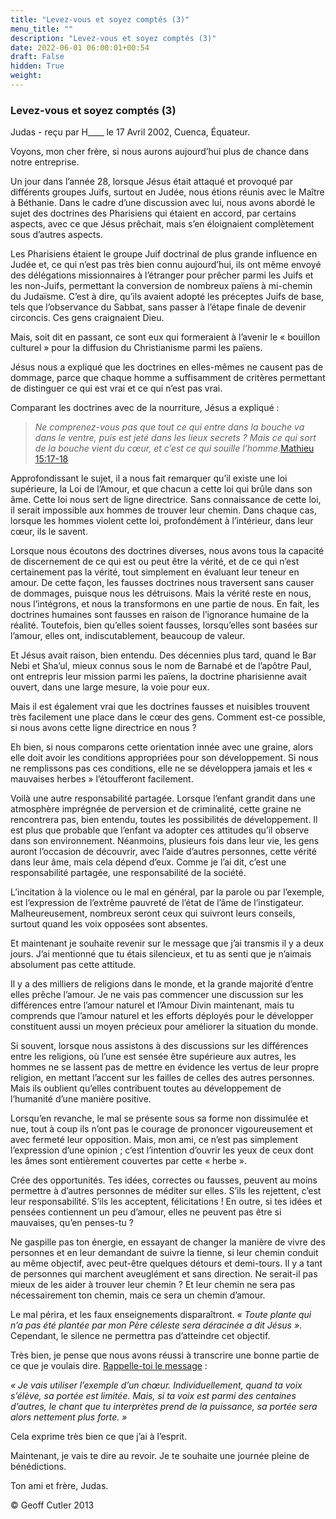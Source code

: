 ```yaml
---
title: "Levez-vous et soyez comptés (3)"
menu_title: ""
description: "Levez-vous et soyez comptés (3)"
date: 2022-06-01 06:00:01+00:54
draft: False
hidden: True
weight:
---
```

### Levez-vous et soyez comptés (3)

Judas - reçu par H____ le 17 Avril 2002, Cuenca, Équateur.

Voyons, mon cher frère, si nous aurons aujourd’hui plus de chance dans notre entreprise.

Un jour dans l’année 28, lorsque Jésus était attaqué et provoqué par différents groupes Juifs, surtout en Judée, nous étions réunis avec le Maître à Béthanie. Dans le cadre d’une discussion avec lui, nous avons abordé le sujet des doctrines des Pharisiens qui étaient en accord, par certains aspects, avec ce que Jésus prêchait, mais s’en éloignaient complètement sous d’autres aspects.

Les Pharisiens étaient le groupe Juif doctrinal de plus grande influence en Judée et, ce qui n’est pas très bien connu aujourd’hui, ils ont même envoyé des délégations missionnaires à l’étranger pour prêcher parmi les Juifs et les non-Juifs, permettant la conversion de nombreux païens à mi-chemin du Judaïsme. C’est à dire, qu’ils avaient adopté les préceptes Juifs de base, tels que l’observance du Sabbat, sans passer à l’étape finale de devenir circoncis. Ces gens craignaient  Dieu.

Mais, soit dit en passant, ce sont eux qui formeraient à l’avenir le « bouillon culturel » pour la diffusion du Christianisme parmi les païens.

Jésus nous a expliqué que les doctrines en elles-mêmes ne causent pas de dommage, parce que chaque homme a suffisamment de critères permettant de distinguer ce qui est vrai et ce qui n’est pas vrai.

Comparant les doctrines avec de la nourriture, Jésus a expliqué :

> *Ne comprenez-vous pas que tout ce qui entre dans la bouche va dans le ventre, puis est jeté dans les lieux secrets ?  Mais ce qui sort de la bouche vient du cœur, et c’est ce qui souille l’homme.*[Mathieu 15:17-18](https://saintebible.com/matthew/15-17.htm)

Approfondissant le sujet, il a nous fait remarquer qu’il existe une loi supérieure, la Loi de l’Amour, et que chacun a cette loi qui brûle dans son âme. Cette loi nous sert de ligne directrice. Sans connaissance de cette loi, il serait impossible aux hommes de trouver leur chemin. Dans chaque cas, lorsque les hommes violent cette loi, profondément à l’intérieur, dans leur cœur, ils le savent.

Lorsque nous écoutons des doctrines diverses, nous avons tous la capacité de discernement de ce qui est ou peut être la vérité, et de ce qui n’est certainement pas la vérité, tout simplement en évaluant leur teneur en amour. De cette façon, les fausses doctrines nous traversent sans causer de dommages, puisque nous les détruisons. Mais la vérité reste en nous, nous l’intégrons, et nous la transformons en une partie de nous. En fait, les doctrines humaines sont fausses en raison de l’ignorance humaine de la réalité. Toutefois, bien qu’elles soient fausses, lorsqu’elles sont basées sur l’amour, elles ont, indiscutablement, beaucoup de valeur.

Et Jésus avait raison, bien entendu. Des décennies plus tard, quand le Bar Nebi et Sha’ul, mieux connus sous le nom de Barnabé et de l’apôtre Paul, ont entrepris leur mission parmi les païens, la doctrine pharisienne avait ouvert, dans une large mesure, la voie pour eux.

Mais il est également vrai que les doctrines fausses et nuisibles trouvent très facilement une place dans le cœur des gens. Comment est-ce possible, si nous avons cette ligne directrice en nous ?

Eh bien, si nous comparons cette orientation innée avec une graine, alors elle doit avoir les conditions appropriées pour son développement. Si nous ne remplissons pas ces conditions, elle ne se développera jamais et les « mauvaises herbes » l’étoufferont facilement.

Voilà une autre responsabilité partagée. Lorsque l’enfant grandit dans une atmosphère imprégnée de perversion et de criminalité, cette graine ne rencontrera pas, bien entendu, toutes les possibilités de développement. Il est plus que probable que l’enfant va adopter ces attitudes qu’il observe dans son environnement. Néanmoins, plusieurs fois dans leur vie, les gens auront l’occasion de découvrir, avec l’aide d’autres personnes, cette vérité dans leur âme,  mais cela dépend d’eux. Comme je l’ai dit, c’est une responsabilité partagée, une responsabilité de la société.

L’incitation à la violence ou le mal en général, par la parole ou par l’exemple, est l’expression de l’extrême pauvreté de l’état de l’âme de l’instigateur. Malheureusement, nombreux seront ceux qui suivront leurs conseils, surtout quand les voix opposées sont absentes.

Et maintenant je souhaite revenir sur le message que j’ai transmis il y a deux jours. J’ai mentionné que tu étais silencieux, et tu as senti que je n’aimais absolument pas cette attitude.

Il y a des milliers de religions dans le monde, et la grande majorité d’entre elles prêche l’amour. Je ne vais pas commencer une discussion sur les différences entre l’amour naturel et l’Amour Divin maintenant, mais tu comprends que l’amour naturel et les efforts déployés pour le développer constituent aussi un moyen précieux pour améliorer la situation du monde.

Si souvent, lorsque nous assistons à des discussions sur les différences entre les religions, où l’une est sensée être supérieure aux autres, les hommes ne se lassent pas de mettre en évidence les vertus de leur propre religion, en mettant l’accent sur les failles de celles des autres personnes. Mais ils oublient qu’elles contribuent toutes au développement de l’humanité d’une manière positive.

Lorsqu’en revanche, le mal se présente sous sa forme non dissimulée et nue, tout à coup ils n’ont pas le courage de prononcer vigoureusement et avec fermeté leur opposition. Mais, mon ami, ce n’est pas simplement l’expression d’une opinion ; c’est l’intention d’ouvrir les yeux de ceux dont les âmes sont entièrement couvertes par cette « herbe ».

Crée des opportunités. Tes idées, correctes ou fausses, peuvent au moins permettre à d’autres personnes de méditer sur elles. S’ils les rejettent, c’est leur responsabilité. S’ils les acceptent, félicitations ! En outre, si tes idées et pensées contiennent un peu d’amour, elles ne peuvent pas être si mauvaises, qu’en penses-tu ?

Ne gaspille pas ton énergie, en essayant de changer la manière de vivre des personnes et en leur demandant de suivre la tienne, si leur chemin conduit au même objectif, avec peut-être quelques détours et demi-tours. Il y a tant de personnes qui marchent aveuglément et sans direction. Ne serait-il pas mieux de les aider à trouver leur chemin ? Et leur chemin ne sera pas nécessairement ton chemin, mais ce sera un chemin d’amour.

Le mal périra, et les faux enseignements disparaîtront. *« Toute plante qui n’a pas été plantée par mon Père céleste sera déracinée a dit Jésus »*. Cependant, le silence ne permettra pas d’atteindre cet objectif.

Très bien, je pense que nous avons réussi à transcrire une bonne partie de ce que je voulais dire. [Rappelle-toi le message](/fr-contemporary-messages/fr-contemporary-messages-by-date-order/fr-contemporary-messages-2001/fr-2001-1-23-1-ar-jesus/) :

*« Je vais utiliser l’exemple d’un chœur. Individuellement, quand ta voix s’élève, sa portée est limitée. Mais, si ta voix est parmi des centaines d’autres, le chant que tu interprètes prend de la puissance, sa portée sera alors nettement plus forte. »*

Cela exprime très bien ce que j’ai à l’esprit.

Maintenant, je vais te dire au revoir. Je te souhaite une journée pleine de bénédictions.

Ton ami et frère, Judas.

© Geoff Cutler 2013